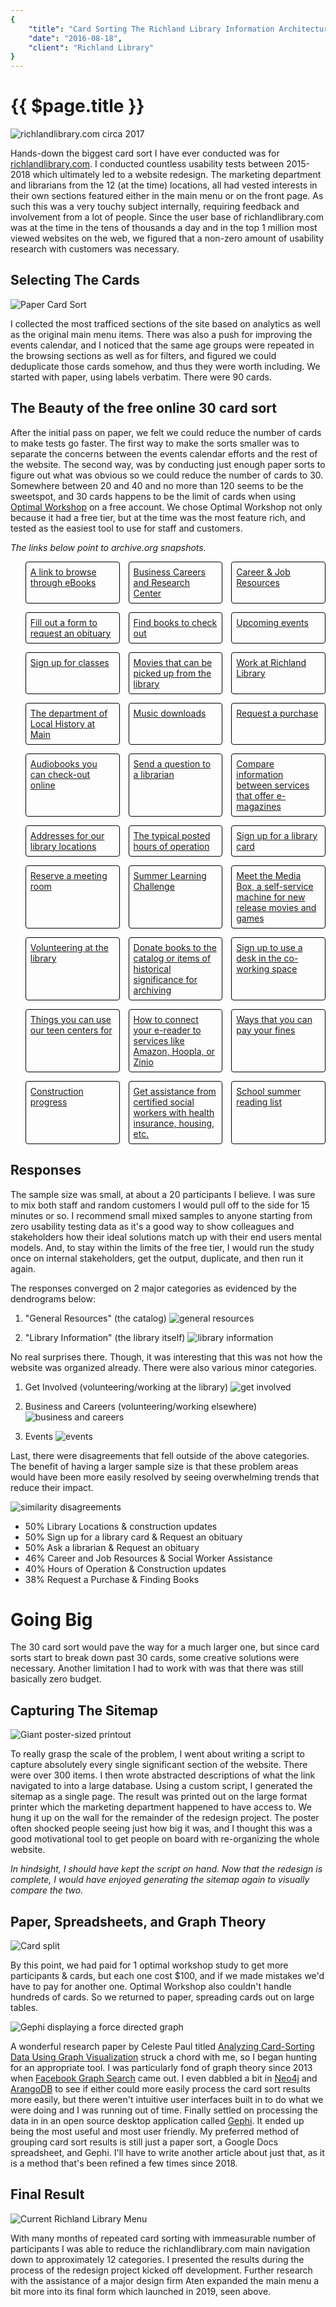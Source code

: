 ```yaml
---
{
	"title": "Card Sorting The Richland Library Information Architecture",
	"date": "2016-08-18",
	"client": "Richland Library"
}
---
```


# {{ $page.title }}

![richlandlibrary.com circa 2017](./richland-library-headmast-2017.png)

Hands-down the biggest card sort I have ever conducted was for [richlandlibrary.com](https://richlandlibrary.com). I conducted countless usability tests between 2015-2018 which ultimately led to a website redesign. The marketing department and librarians from the 12 (at the time) locations, all had vested interests in their own sections featured either in the main menu or on the front page. As such this was a very touchy subject internally, requiring feedback and involvement from a lot of people. Since the user base of richlandlibrary.com was at the time in the tens of thousands a day and in the top 1 million most viewed websites on the web, we figured that a non-zero amount of usability research with customers was necessary.

## Selecting The Cards

![Paper Card Sort](./card-sort-table.jpg)

I collected the most trafficed sections of the site based on analytics as well as the original main menu items. There was also a push for improving the events calendar, and I noticed that the same age groups were repeated in the browsing sections as well as for filters, and figured we could deduplicate those cards somehow, and thus they were worth including. We started with paper, using labels verbatim. There were 90 cards.

## The Beauty of the free online 30 card sort

After the initial pass on paper, we felt we could reduce the number of cards to make tests go faster. The first way to make the sorts smaller was to separate the concerns between the events calendar efforts and the rest of the website. The second way, was by conducting just enough paper sorts to figure out what was obvious so we could reduce the number of cards to 30. Somewhere between 20 and 40 and no more than 120 seems to be the sweetspot, and 30 cards happens to be the limit of cards when using [Optimal Workshop](http://optimalworkshop.com) on a free account. We chose Optimal Workshop not only because it had a free tier, but at the time was the most feature rich, and tested as the easiest tool to use for staff and customers.

_The links below point to archive.org snapshots._

<style>
  .grid-of-cards {
    list-style: none;
    display: grid;
    grid-template-columns: 1fr 1fr 1fr;
    gap: 1em;
    li {
      border-radius: 4px;
      border: solid 1px black;
      padding: 0.5em;
    }
  }
</style>
<ol class="grid-of-cards">
  <li><a href="https://web.archive.org/web/20180428192407/http://www.richlandlibrary.com/download-it/ebooks">A link to browse through eBooks</a></li>
  <li><a href="https://web.archive.org/web/20180428192407/http://www.richlandlibrary.com/jobs">Business Careers and Research Center</a></li>
  <li><a href="https://web.archive.org/web/20180428192407/http://www.richlandlibrary.com/research-it/career-job-resources">Career &amp; Job Resources</a></li>
  <li><a href="https://web.archive.org/web/20180428192407/http://www.richlandlibrary.com/ask-us/answer/462867">Fill out a form to request an obituary</a></li>
  <li><a href="https://web.archive.org/web/20180428192407/http://www.richlandlibrary.com/check-it-out/books">Find books to check out</a></li>
  <li><a href="https://web.archive.org/web/20180428192407/http://www.richlandlibrary.com/events">Upcoming events</a></li>
  <li><a href="https://web.archive.org/web/20180428192407/http://www.richlandlibrary.com/events">Sign up for classes</a></li>
  <li><a href="https://web.archive.org/web/20180428192407/http://www.richlandlibrary.com/check-it-out/movies">Movies that can be picked up from the library</a></li>
  <li><a href="https://web.archive.org/web/20180428192407/http://www.richlandlibrary.com/careers">Work at Richland Library</a></li>
  <li><a href="https://web.archive.org/web/20180428192407/http://www.richlandlibrary.com/research-it/genealogy">The department of Local History at Main</a></li>
  <li><a href="https://web.archive.org/web/20180428192407/http://www.richlandlibrary.com/download-it/music">Music downloads</a></li>
  <li><a href="https://web.archive.org/web/20180428192407/http://www.richlandlibrary.com/request-purchase">Request a purchase</a></li>
  <li><a href="https://web.archive.org/web/20180428192407/http://www.richlandlibrary.com/check-it-out/audiobooks?menu=download-it">Audiobooks you can check-out online</a></li>
  <li><a href="https://web.archive.org/web/20180428192407/http://www.richlandlibrary.com/ask-us">Send a question to a librarian</a></li>
  <li><a href="https://web.archive.org/web/20180428192407/http://www.richlandlibrary.com/download-it">Compare information between services that offer e-magazines</a></li>
  <li><a href="https://web.archive.org/web/20180428192407/http://www.richlandlibrary.com/locations">Addresses for our library locations</a></li>
  <li><a href="https://web.archive.org/web/20180428192407/http://www.richlandlibrary.com/locations">The typical posted hours of operation</a></li>
  <li><a href="https://web.archive.org/web/20180428192407/http://www.richlandlibrary.com/ask-us/answer/489830">Sign up for a library card</a></li>
  <li><a href="https://web.archive.org/web/20180428192407/http://www.richlandlibrary.com/services/reserve-room">Reserve a meeting room</a></li>
  <li><a href="https://web.archive.org/web/20180428192407/http://www.richlandlibrary.com/summer">Summer Learning Challenge</a></li>
  <li><a href="https://web.archive.org/web/20180428192407/http://www.richlandlibrary.com/sites/default/files/media-room/meet_the_media_box_faqs_april_2015_0.pdf">Meet the Media Box, a self-service machine for new release movies and games</a></li>
  <li><a href="https://web.archive.org/web/20180428192407/http://www.richlandlibrary.com/donate-or-volunteer">Volunteering at the library</a></li>
  <li><a href="https://web.archive.org/web/20180428192407/http://www.richlandlibrary.com/donate-or-volunteer">Donate books to the catalog or items of historical significance for archiving</a></li>
  <li><a href="https://web.archive.org/web/20180428192407/http://www.richlandlibrary.com/services/reserve-room">Sign up to use a desk in the co-working space</a></li>
  <li><a href="https://web.archive.org/web/20180428192407/http://www.richlandlibrary.com/check-it-out/teens">Things you can use our teen centers for</a></li>
  <li><a href="https://web.archive.org/web/20180428192407/http://www.richlandlibrary.com/download-it">How to connect your e-reader to services like Amazon, Hoopla, or Zinio</a></li>
  <li><a href="https://web.archive.org/web/20180428192407/https://www.richlandlibrary.com/ask-us/answer/638981">Ways that you can pay your fines</a></li>
  <li><a href="https://web.archive.org/web/20180428192407/http://www.buildingyourlibrary.com">Construction progress</a></li>
  <li><a href="https://web.archive.org/web/20180428192407/http://richlandlibrary.com/services/social-work">Get assistance from certified social workers with health insurance, housing, etc.</a></li>
  <li><a href="https://web.archive.org/web/20180428192407/http://www.richlandlibrary.com/inform/school-summer-reading-lists-2016">School summer reading list</a></li>
</ol>

## Responses

The sample size was small, at about a 20 participants I believe. I was sure to mix both staff and random customers I would pull off to the side for 15 minutes or so. I recommend small mixed samples to anyone starting from zero usability testing data as it's a good way to show colleagues and stakeholders how their ideal solutions match up with their end users mental models. And, to stay within the limits of the free tier, I would run the study once on internal stakeholders, get the output, duplicate, and then run it again.

The responses converged on 2 major categories as evidenced by the dendrograms below:

1.  "General Resources" (the catalog)
    ![general resources](./general-resources.png)

2.  "Library Information" (the library itself)
    ![library information](./library-information.png)

No real surprises there. Though, it was interesting that this was not how the website was organized already. There were also various minor categories.

1.  Get Involved (volunteering/working at the library)
    ![get involved](./get-involved.png)

2.  Business and Careers (volunteering/working elsewhere)
    ![business and careers](./business-and-careers.png)

3.  Events
    ![events](./events.png)

Last, there were disagreements that fell outside of the above categories. The benefit of having a larger sample size is that these problem areas would have been more easily resolved by seeing overwhelming trends that reduce their impact.

![similarity disagreements](./similarity-disagreements.png)

- 50% Library Locations & construction updates
- 50% Sign up for a library card & Request an obituary
- 50% Ask a librarian & Request an obituary
- 46% Career and Job Resources & Social Worker Assistance
- 40% Hours of Operation & Construction updates
- 38% Request a Purchase & Finding Books

# Going Big

The 30 card sort would pave the way for a much larger one, but since card sorts start to break down past 30 cards, some creative solutions were necessary. Another limitation I had to work with was that there was still basically zero budget.

## Capturing The Sitemap

![Giant poster-sized printout](./giant-printout.jpg)

To really grasp the scale of the problem, I went about writing a script to capture absolutely every single significant section of the website. There were over 300 items. I then wrote abstracted descriptions of what the link navigated to into a large database. Using a custom script, I generated the sitemap as a single page. The result was printed out on the large format printer which the marketing department happened to have access to. We hung it up on the wall for the remainder of the redesign project. The poster often shocked people seeing just how big it was, and I thought this was a good motivational tool to get people on board with re-organizing the whole website.

_In hindsight, I should have kept the script on hand. Now that the redesign is complete, I would have enjoyed generating the sitemap again to visually compare the two._

## Paper, Spreadsheets, and Graph Theory

![Card split](./card-split.jpg)

By this point, we had paid for 1 optimal workshop study to get more participants & cards, but each one cost $100, and if we made mistakes we'd have to pay for another one. Optimal Workshop also couldn't handle hundreds of cards. So we returned to paper, spreading cards out on large tables.

![Gephi displaying a force directed graph](./gephi.png)

A wonderful research paper by Celeste Paul titled [Analyzing Card-Sorting Data Using Graph Visualization](https://www.celestelynpaul.com/files/p14jus.pdf) struck a chord with me, so I began hunting for an appropriate tool. I was particularly fond of graph theory since 2013 when [Facebook Graph Search](https://en.wikipedia.org/wiki/Facebook_Graph_Search) came out. I even dabbled a bit in [Neo4j](https://neo4j.com/) and [ArangoDB](https://arangodb.com/) to see if either could more easily process the card sort results more easily, but there weren't intuitive user interfaces built in to do what we were doing and I was running out of time. Finally settled on processing the data in in an open source desktop application called [Gephi](https://gephi.org/). It ended up being the most useful and most user friendly. My preferred method of grouping card sort results is still just a paper sort, a Google Docs spreadsheet, and Gephi. I'll have to write another article about just that, as it is a method that's been refined a few times since 2018.

## Final Result

![Current Richland Library Menu](./current-menu.png)

With many months of repeated card sorting with immeasurable number of participants I was able to reduce the richlandlibrary.com main navigation down to approximately 12 categories. I presented the results during the process of the redesign project kicked off development. Further research with the assistance of a major design firm Aten expanded the main menu a bit more into its final form which launched in 2019, seen above.
